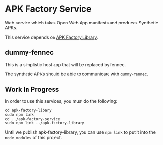 APK Factory Service
===================

Web service which takes Open Web App manifests and produces Synthetic APKs.

This service depends on [APK Factory Library](https://github.com/mozilla/apk-factory-library).

dummy-fennec
------------
This is a simplistic host app that will be replaced by fennec.

The synthetic APKs should be able to communicate with `dummy-fennec`.

Work In Progress
----------------

In order to use this services, you must do the following:

    cd apk-factory-libary
    sudo npm link
    cd ../apk-factory-service
    sudo npm link ../apk-factory-library

Until we publish apk-factory-library,
you can use `npm link` to put it into the `node_modules` of this project.